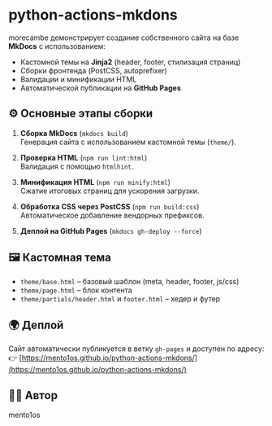 # python-actions-mkdons

morecambe демонстрирует создание собственного сайта на базе **MkDocs** с использованием:
- Кастомной темы на **Jinja2** (header, footer, стилизация страниц)
- Сборки фронтенда (PostCSS, autoprefixer)
- Валидации и минификации HTML
- Автоматической публикации на **GitHub Pages**

## ⚙️ Основные этапы сборки
1. **Сборка MkDocs** (`mkdocs build`)  
   Генерация сайта с использованием кастомной темы (`theme/`).  

2. **Проверка HTML** (`npm run lint:html`)  
   Валидация с помощью `htmlhint`.  

3. **Минификация HTML** (`npm run minify:html`)  
   Сжатие итоговых страниц для ускорения загрузки.  

4. **Обработка CSS через PostCSS** (`npm run build:css`)  
   Автоматическое добавление вендорных префиксов.  

5. **Деплой на GitHub Pages** (`mkdocs gh-deploy --force`)  

## 🖼️ Кастомная тема
- `theme/base.html` – базовый шаблон (meta, header, footer, js/css)  
- `theme/page.html` – блок контента  
- `theme/partials/header.html` и `footer.html` – хедер и футер  

## 🌍 Деплой
Сайт автоматически публикуется в ветку `gh-pages` и доступен по адресу:  
👉 [https://mento1os.github.io/python-actions-mkdons/](https://mento1os.github.io/python-actions-mkdons/)

## 👨‍💻 Автор
mento1os


